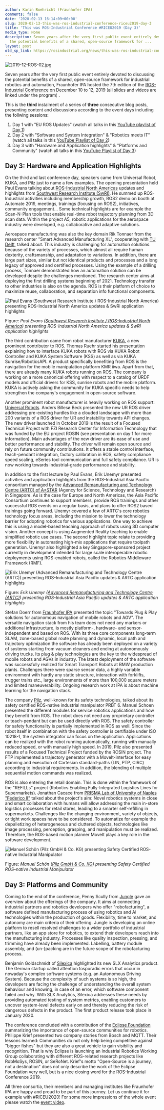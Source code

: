 ```yaml
---
author: Karin Roehricht (Fraunhofer IPA)
comments: false
date: '2020-02-13 16:14:09+00:00'
slug: 2020-02-13-this-was-ros-industrial-conference-riceu2019-day-3
title: 'This was ROS-Industrial Conference #RICEU2019 (Day 3)'
media_type: None
description: Seven years after the very first public event entirely devoted to discussing
  the potential benefits of a shared, open-source framework for ...
layout: post
old_sp_link: https://rosindustrial.org/news/this-was-ros-industrial-conference-riceu2019-day-3
---
```




![2019-12-ROS-02.jpg](https://images.squarespace-cdn.com/content/v1/51df34b1e4b08840dcfd2841/1579272240810-BEK4T8IES5NAKPAW4RZW/2019-12-ROS-02.jpg)

Seven years after the very first public event entirely devoted to discussing the potential benefits of a shared, open-source framework for industrial robotics and automation, Fraunhofer IPA hosted the 7th edition of the [ROS-Industrial Conference](https://rosindustrial.org/events/2019/12/10/ros-industrial-conference-2019) on December 10 to 12, 2019 (all slides and videos are linked under the program) .

This is the **third** instalment of a series of **three** consecutive blog posts, presenting content and discussions according to the event days including the follwing sessions:

1. Day 1 with "EU ROS Updates" (watch all talks in this [YouTube playlist of Day 1](https://www.youtube.com/watch?list=PLXUpEXjGC63yw31SXDRaNykCeBIs6yu-w&v=-KLiGOnSxa0))
2. Day 2 with "Software and System Integration" & "Robotics meets IT" (watch all talks in this [YouTube Playlist of Day 2](https://www.youtube.com/playlist?list=PLXUpEXjGC63zFoFyqMLZmplVoTORZ94eA))
3. Day 3 with "Hardware and Application highlights" & "Platforms and Community" (watch all talks in this [YouTube Playlist of Day 3](https://www.youtube.com/playlist?list=PLXUpEXjGC63yZMRGWdZBw-wUOXgfmxPlU))

Day 3: Hardware and Application Highlights
------------------------------------------

On the third and last conference day, speakers came from Universal Robot, KUKA, and Pilz just to name a few examples. The opening presentation held Paul Evans talking about [ROS-Industrial North Americas](https://www.swri.org/ros-industrial) updates and highlights from [Southwest Research Institute (SwRI)](https://www.swri.org/ros-industrial). He summed up ROS-Industrial activities including membership growth, ROS2 demo on booth at Automate 2019, meetings, trainings (focusing on ROS2), initiatives, community engagement… Some technical highlights are for example the Scan-N-Plan tools that enable real-time robot trajectory planning from 3D scan data. Within the project A5, robotic applications for the aerospace industry were developed, e.g. collaborative and adaptive solutions.

Aerospace manufacturing was also the key domain Rik Tonnaer from the research center "Smart Advanced Manufacturing XL", cooperating with [TU Delft](https://tudelftroboticsinstitute.nl/), talked about. This industry is challenging for automation solutions because of the variety of processes, which almost all require human dexterity, craftsmanship, and adaptation to variations. In addition, there are large part sizes, similar but not identical products and processes and a long legacy of approved and certified processes. Using the example of a drilling process, Tonnaer demonstrated how an automation solution can be developed despite the challenges mentioned. The research center aims at deploying the first drilling systems beginning of 2021. Technology transfer to other industries is also on the agenda. ROS is their platform of choice to maximize reuse, collaboration, and separation info functional components.

![Paul Evans (Southwest Research Institute / ROS-Industrial North America) presenting ROS-Industrial North America updates &amp; SwRI application highlights](https://images.squarespace-cdn.com/content/v1/51df34b1e4b08840dcfd2841/1581525661992-S96CEM6DWK4JGJ7W1YAF/2019-12-ROS-60.jpg)

Figure: *Paul Evans ([Southwest Research Institute / ROS-Industrial North America](https://www.swri.org/ros-industrial)) presenting ROS-Industrial North America updates & SwRI application highlights*

The third contribution came from robot manufacturer [KUKA](https://www.kuka.com/), a new prominent contributor to ROS. Thomas Ruehr started his presentation explaining how to interface KUKA robots with ROS via KUKA Robot Controller and KUKA System Software (KSS) as well as via KUKA Sunrise/RoboticsAPI. A product specifically benefiting from ROS is the navigation for the mobile manipulation platform KMR iiwa. Apart from that, there are already many KUKA robots running on ROS. The company is working on a more canonical offering with respect to a catalog of URDF models and official drivers for KSS, sunrise robots and the mobile platform. KUKA is actively asking the community for KUKA specific needs to help strengthen the company's engagement in open-source software.

Another prominent robot manufacturer is heavily working on ROS support: [Universal Robots](https://www.universal-robots.com/). Anders Billesø Beck presented the new UR ROS driver addressing pre-existing hurdles like a clouded landscape with more than 200 variants of a ROS driver for UR and instability towards API changes. The new driver launched in October 2019 is the result of a Focused Technical Project with FZI Research Center for Information Technology that was funded by the EU project ROSIN (see presentation on day 1 for more information). Main advantages of the new driver are its ease of use and better performance and stability. The driver will remain open source and rely on future community contributions. It offers a stable control interface, teach-pendant integration, factory calibration in ROS, safety compliance speed scaling, eSeries tool communication and full safety compliance. UR is now working towards industrial-grade performance and stability.

In addition to the first lecture by Paul Evans, Erik Unemyr presented activities and application highlights from the ROS-Industrial Asia Pacific consortium managed by the [Advanced Remanufacturing and Technology Centre (ARTC) of A*STAR](https://www.a-star.edu.sg/artc) (Agency for Science, Technology and Research) in Singapore. As is the case for Europe and North Americas, the Asia Pacific Consortium continues to support members, provide ROS trainings and other successful ROS events on a regular basis, and plans to offer ROS2 based trainings going forward. Unemyr covered a few of ARTC's core robotics technology focus areas, including the mission to lower the technology barrier for adopting robotics for various applications. One way to achieve this is using a model-based teaching approach of robots using 3D computer vision. Another concept is using Augmented Reality teaching to enable simplified robotic use cases. The second highlight topic relate to providing more flexibility in automating high-mix applications that require toolpath generation. Unemyr also highlighted a key Singapore-sponsored project currently in development intended for large scale interoperable robotic deployments using ROS-enabled robots, called the Robotics Middleware Framework (RMF).

![Erik Unemyr (Advanced Remanufacturing and Technology Centre (ARTC)) presenting ROS-Industrial Asia Pacific updates &amp; ARTC application highlights](https://images.squarespace-cdn.com/content/v1/51df34b1e4b08840dcfd2841/1581525826042-RGPJLLIQ4DVGKZO6LW0L/2019-12-ROS-66.jpg)

Figure: *Erik Unemyr ([Advanced Remanufacturing and Technology Centre (ARTC)](https://www.a-star.edu.sg/artc)) presenting ROS-Industrial Asia Pacific updates & ARTC application highlights*

Stefan Doerr from [Fraunhofer IPA](https://www.ipa.fraunhofer.de/en/expertise/robot-and-assistive-systems/) presented the topic "Towards Plug & Play solutions for autonomous navigation of mobile robots and AGV". The versatile navigation stack from his team does not need any markers or additional infrastructure, is mostly platform-, hardware- and sensor-independent and based on ROS. With its three core components long-term SLAM, zone-based global route planning and dynamic, local path and trajectory optimization the software has already been deployed on a variety of systems starting from vacuum cleaners and ending at autonomously driving trucks. Its plug & play technologies are the key to the widespread of mobile robots and AGVs in industry. The latest deployment of the software was successfully realized for Smart Transport Robots at BMW production plants. Challenges there were sparse sensor data, a highly variable environment with hardly any static structure, interaction with forklifts, trugger trains etc., large environments of more than 100,000 square meters and limited maneuverability. Ongoing research work at IPA is about machine learning for the navigation stack.

The company [Pilz](https://www.pilz.com/), well-known for its safety technologies, talked about its safety certified ROS-native industrial manipulator PRBT 6. Manuel Schoen presented the different modules for service robotics applications and how they benefit from ROS. The robot does not need any proprietary controller or teach-pendant but can be used directly with ROS. The safety controller for safety functionality is partially implemented in ROS as well. Since the robot itself in combination with the safety controller is certifiable under ISO 10218-1, the system integrator can focus on the application. Applications can be realized with the robot running automatically, running with manually reduced speed, or with manually high speed. In 2019, Pilz also presented results of a Focused Technical Project funded by the ROSIN project. The FTP implemented a trajectory generator with a MoveIt-interface for easy planning and execution of Cartesian standard-paths (LIN, PTP, CIRC) according to industrial requirements. In addition, the blending of multiple sequential motion commands was realized.

ROS is also entering the retail domain. This is done within the framework of the "REFILLs" project (Robotics Enabling Fully-Integrated Logistics Lines for Supermarkets). Jonathan Cacace from [PRISMA Lab of University of Naples "Federico II"](https://www.fabiodisconzi.com/open-h2020/projects/206244/index.html) talked about the project's aim: Novel robotics systems in close and smart collaboration with humans will allow addressing the main in-store logistics processes for retail stores, leading to a smarter self-refilling in supermarkets. Challenges like the changing environment, variety of objects, or tight work spaces have to be considered. To automatize for example the depalletizing of heterogeneous and cluttered objects, technologies like image processing, perception, grasping, and manipulation must be realized. Therefore, the ROS-based motion planner MoveIt plays a key role in the software development.

![Manuel Schön (Pilz GmbH &amp; Co. KG) presenting Safety Certified ROS-native Industrial Manipulator](https://images.squarespace-cdn.com/content/v1/51df34b1e4b08840dcfd2841/1581526314590-Y787EYPP3A45YTU9SGIE/2019-12-ROS-71.jpg)

Figure: *Manuel Schön ([Pilz GmbH & Co. KG](https://www.pilz.de/)) presenting Safety Certified ROS-native Industrial Manipulator*

Day 3: Platforms and Community
------------------------------

Coming to the end of the conference, Penny Scully from [Jungle](https://jungle.com/) gave an overview about the offerings of the company. It aims at connecting industrial partners and robotics developers who offer "robofacturing", a software defined manufacturing process of using robotics and AI technologies within the production of goods. Flexibility, time to market, and autonomy are main criteria of their offering. Jungle is developing an online platform to resell resolved challenges to a wider portfolio of industrial partners, like an app store for robotics, to extend their developers reach into the manufacturing industry. Processes like quality inspection, pressing, and trimming have already been implemented. Labelling, battery module assembly, and (un-)packing are in the future scope of the robofacturing process. 

Benjamin Goldschmidt of [Silexica](https://www.silexica.com/industries/) highlighted its new SLX Analytics product. The German startup called attention tosporadic errors that occur in nowaday's complex software systems (e.g. an Autonomous Driving System). Because the complexity of such systems is so high, the developers are facing the challenge of understanding the overall system behaviour and knowing, in case of an error, which software component failed and why. With SLX Analytics, Silexica addresses these needs by providing automated testing of system metrics, enabling customers to uncover system-level defects early on and thereby reducing the risk of dangerous defects in the product. The first product release took place in January 2020.

The conference concluded with a contribution of the [Eclipse Foundation](https://www.eclipse.org/) summarizing the importance of open-source communities for robotics. Philippe Krief presented two company stories from Bosch and MQTT. Their lessons learned: Communities do not only help being competitive against "bigger fishes" but they are also a great vehicle to gain visibility and recognition. That is why Eclipse is launching an Industrial Robotics Working Group collaborating with different ROS-related research projects like RobMoSys, ROSIN, or SeRoNet. Krief's motto "Open-Source is a journey, not a destination" does not only describe the work of the Eclipse Foundation very well, but is a nice closing word for the ROS-Industrial Conference 2019. 

All three consortia, their members and managing institutes like Fraunhofer IPA are happy and proud to be part of this journey. Let us continue it for example with #RICEU2020! For some more impressions of the whole event please watch the [event video](https://www.youtube.com/watch?time_continue=1&v=Vd38e6Ly5cY).


